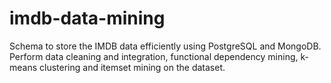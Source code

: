 # imdb-data-mining
Schema to store the IMDB data efficiently using PostgreSQL and MongoDB. Perform data cleaning and integration, functional dependency mining, k-means clustering and itemset mining on the dataset.
